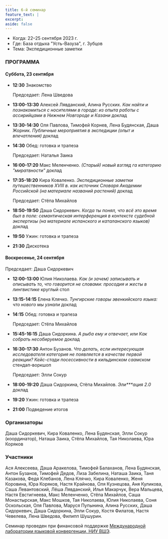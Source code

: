 ```yaml
---
title: 6-й семинар
feature_text: |
excerpt: 
aside: false
---
```


- Когда: 22–25 сентября 2023 г.
- Где: База отдыха "Усть-Вазуза", г. Зубцов
- Тема: Экспедиционные заметки 

### ПРОГРАММА

#### Суббота, 23 сентября

- **12:30** Знакомство

  Председает: Лена Шведова
- **13:00-13:30** Алексей Лявданский, Алина Русских. *Как найти и познакомиться с носителями в городе: из опыта работы с ассирийцами в Нижнем Новгороде и Казани* доклад
- **13:30-14:30** Оля Павлова, Тимофей Корнев, Лена Будянская, Даша Жорник. *Публичные мероприятия в экспедиции (опыт и впечатления)* доклад
- **14:30** Обед: готовка и трапеза

  Председает: Наталья Заика
- **16:00-17:20** Макс Меленченко. *(Старый) новый взгляд га категорию "миратвности"* доклад
- **17:35-18:20** Кира Коваленко. *Экспедиционные заметки путешественников XVIII в. как источник Словаря Академии Российской (на материале названий растений)* доклад

  Председает: Стёпа Михайлов
- **18:50-19:50** Даша Сидоркевич. *Когда ты понял, что всё это время был в поле: семантическая интерференция в контексте судебной экспертизы (на материале испанского и каталанского языков)* доклад
- **19:50** Ужин: готовка и трапеза
- **21:30** Дискотека

#### Воскресенье, 24 сентября

  Председает: Даша Сидоркевич
- **12:00-13:00** Юлия Николаева. *Как (и зачем) записывать и описывать то, что говорится не словами: просодия и жесты в лингвистике* круглый стол
- **13:15-14:15** Елена Клячко. *Тунгирские говоры эвенкийского языка: что нового мы узнали* доклад
- **14:15** Обед: готовка и трапеза

  Председает: Стёпа Михайлов
- **15:45-16:15** Даша Сидоркина. *А рыба ему и отвечает, или Как собрать несобируемое* доклад
- **16:30-17:30** Антон Бузанов. *Что делать, если интересующая исследователя категория не появляется в качестве первой реакции? Кейс-стади посессивности в кильдинском саамском* стендап-воркшоп

  Председает: Элли Сокур
- **18:00-19:20** Даша Сидоркина, Стёпа Михайлов. *Эли\*\*\*ация 2.0* доклад
- **19:20** Ужин: готовка и трапеза
- **21:00** Подведение итогов


### Организаторы

Даша Сидоркевич, Кира Коваленко, Лена Будянская, Элли Сокур (координатор), Наташа Заика, Стёпа Михайлов, Тая Николаева, Юра Коряков

### Участники

Ася Алексеева, Даша Аракелова, Тимофей Балаханов, Лена Будянская, Антон Бузанов, Тимофей Дедов, Лиза Забелина, Наташа Заика, Таня Казакова, Федя Клебанов, Лена Клячко, Кира Коваленко, Женя Коровина, Юра Коряков, Настя Крайнова, Оля Кузнецова, Аня Куликова, Саша Левантовский, Лёша Лявданский, Илья Макарчук, Вера Мальцева, Настя Евстигнеева, Макс Меленченко, Стёпа Михайлов, Саша Монастырская, Макс Мошков, Тая Николаева, Юлия Николаева, Соня Оскольская, Оля Павлова, Маруся Пупынина, Алина Русских, Даша Сидоркевич, Даша Сидоркина, Элли Сокур, Костя Филатов, Настя Чевелева, Лена Шведова, Филипп Шушурин.

Семинар проведен при финансовой поддержке [Международной лаборатории языковой конвергенции, НИУ ВШЭ](https://ilcl.hse.ru/).
